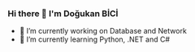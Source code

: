 ### Hi there 👋 I'm Doğukan BİCİ
- 🔭 I’m currently working on Database and Network
- 🌱 I’m currently learning Python, .NET and C#

